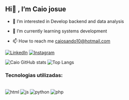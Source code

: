 ## Hi👋 , I’m Caio josue


- 👀 I’m interested in Develop backend and data analysis
- 🌱 I’m currently learning systems development

- 📫 How to reach me caiosando10@hotmail.com


[![LinkedIn](https://img.shields.io/badge/LinkedIn-0077B5?style=for-the-badge&logo=linkedin&logoColor=white)](https://https://www.linkedin.com/in/caio-sando-14ba1a2b5/)
[![Instagram](https://img.shields.io/badge/Instagram-E4405F?style=for-the-badge&logo=instagram&logoColor=white)](https://www.instagram.com/caio_sandoo/)


![Caio GitHub stats](https://github-readme-stats.vercel.app/api?username=Caiojosue&show_icons=true&theme=merko)
![Top Langs](https://github-readme-stats.vercel.app/api/top-langs/?username=Caiojosue&layout=compact&theme=merko)

### Tecnologias utilizadas:
<div style="dispay: inline_blovck"><br/>
    <img align="center" alt="html" src="https://img.shields.io/badge/HTML5-E34F26?style=for-the-badge&logo=html5&logoColor=white"/>
    <img align="center" alt="js" src="https://img.shields.io/badge/JAVASCRIPT-339933?style=for-the-badge&logo=nodedotjs&logoColor=white"/>
    <img align="center" alt="python" src="https://img.shields.io/badge/Python-FFD43B?style=for-the-badge&logo=python&logoColor=blue"/>
    <img align="center" alt="php" src="https://img.shields.io/badge/PHP-007ACC?style=for-the-badge&logo=php&logoColor=white"/>

 <br/></div>


<!---
Caiojosue/Caiojosue is a ✨ special ✨ repository because its `README.md` (this file) appears on your GitHub profile.
You can click the Preview link to take a look at your changes.
--->
